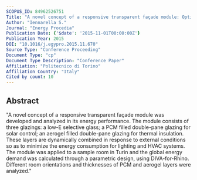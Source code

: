 ```yaml
---
SCOPUS_ID: 84962526751
Title: "A novel concept of a responsive transparent façade module: Optimization of energy performance through parametric design"
Author: "Iennarella S."
Journal: "Energy Procedia"
Publication Date: {'$date': '2015-11-01T00:00:00Z'}
Publication Year: 2015
DOI: "10.1016/j.egypro.2015.11.670"
Source Type: "Conference Proceeding"
Document Type: "cp"
Document Type Description: "Conference Paper"
Affiliation: "Politecnico di Torino"
Affiliation Country: "Italy"
Cited by count: 10
---
```


## Abstract
"A novel concept of a responsive transparent façade module was developed and analyzed in its energy performance. The module consists of three glazings: a low-E selective glass; a PCM filled double-pane glazing for solar control; an aerogel filled double-pane glazing for thermal insulation. These layers are dynamically combined in response to external conditions so as to minimize the energy consumption for lighting and HVAC systems. The module was applied to a sample room in Turin and the global energy demand was calculated through a parametric design, using DIVA-for-Rhino. Different room orientations and thicknesses of PCM and aerogel layers were analyzed."
